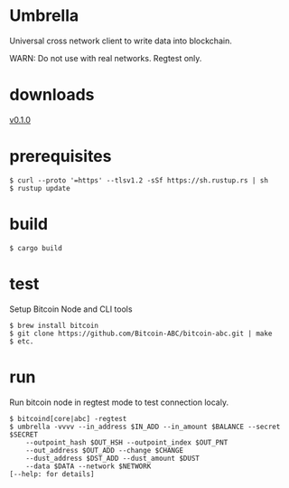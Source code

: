 # Umbrella

Universal cross network client to write data into blockchain.

WARN: Do not use with real networks. Regtest only.

# downloads

[v0.1.0](https://github.com/flyingw/umbrella/releases/tag/v0.1.0)

# prerequisites

```
$ curl --proto '=https' --tlsv1.2 -sSf https://sh.rustup.rs | sh
$ rustup update
```

# build 

```
$ cargo build
```

# test

Setup Bitcoin Node and CLI tools

```
$ brew install bitcoin
$ git clone https://github.com/Bitcoin-ABC/bitcoin-abc.git | make
$ etc.

```

# run 

Run bitcoin node in regtest mode to test connection localy.

```
$ bitcoind[core|abc] -regtest
$ umbrella -vvvv --in_address $IN_ADD --in_amount $BALANCE --secret $SECRET
    --outpoint_hash $OUT_HSH --outpoint_index $OUT_PNT
    --out_address $OUT_ADD --change $CHANGE
    --dust_address $DST_ADD --dust_amount $DUST
    --data $DATA --network $NETWORK
[--help: for details]
```
